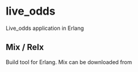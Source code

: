 # live_odds
Live_odds application in Erlang

## Mix / Relx

Build tool for Erlang.
Mix can be downloaded from 
